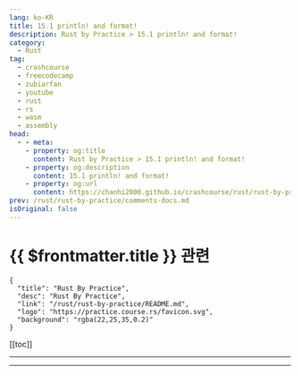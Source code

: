 ```yaml
---
lang: ko-KR
title: 15.1 println! and format!
description: Rust by Practice > 15.1 println! and format!
category: 
  - Rust
tag: 
  - crashcourse
  - freecodecamp
  - zubiarfan
  - youtube
  - rust
  - rs
  - wasm
  - assembly
head:
  - - meta:
    - property: og:title
      content: Rust by Practice > 15.1 println! and format!
    - property: og:description
      content: 15.1 println! and format!
    - property: og:url
      content: https://chanhi2000.github.io/crashcourse/rust/rust-by-practice/formatted-output/pritnln.html
prev: /rust/rust-by-practice/comments-docs.md
isOriginal: false
---
```


# {{ $frontmatter.title }} 관련

```component VPCard
{
  "title": "Rust By Practice",
  "desc": "Rust By Practice",
  "link": "/rust/rust-by-practice/README.md",
  "logo": "https://practice.course.rs/favicon.svg",
  "background": "rgba(22,25,35,0.2)"
}
```

[[toc]]

---

<SiteInfo
  name="16.1 println! and format! | Rust By Practice"
  desc="16.1 println! and format!"
  url="https://practice.rs/formatted-output/pritnln.html"
  logo="https://practice.course.rs/favicon.svg"
  preview="https://github.com/sunface/rust-by-practice/blob/master/en/assets/header.jpg?raw=true"/>

<!-- TODO: 작성 -->

---

<TagLinks />